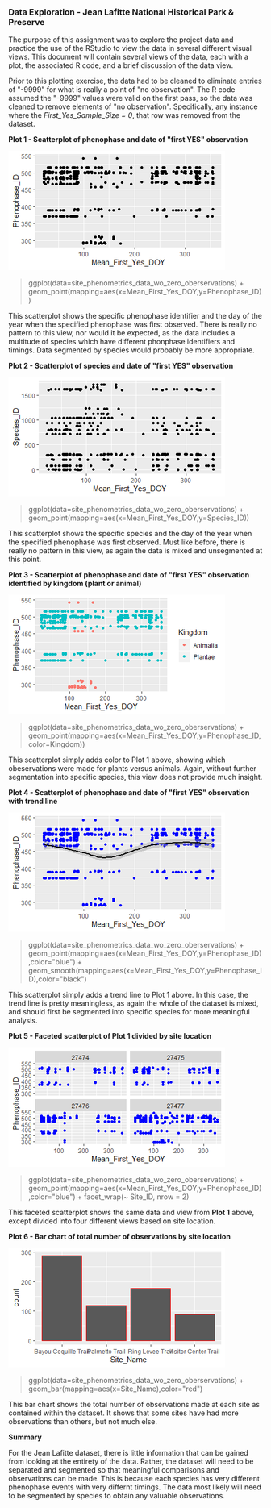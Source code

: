 ### Data Exploration - Jean Lafitte National Historical Park & Preserve

The purpose of this assignment was to explore the project data and practice the use of the RStudio to view the data in several different visual views.  This document will contain several views of the data, each with a plot, the associated R code, and a brief discussion of the data view.  

Prior to this plotting exercise, the data had to be cleaned to eliminate entries of "-9999" for what is really a point of "no observation".  The R code assumed the "-9999" values were valid on the first pass, so the data was cleaned to remove elements of "no observation".  Specifically, any instance where the _First_Yes_Sample_Size = 0_, that row was removed from the dataset.

**Plot 1 - Scatterplot of phenophase and date of "first YES" observation**

![Plot1](https://github.com/mikerouw/MikeRouwRepo/blob/master/ISQA8086_Assignment_Oct10/Rplot_Phenophase_FirstYES.png)

> ggplot(data=site_phenometrics_data_wo_zero_oberservations) +
geom_point(mapping=aes(x=Mean_First_Yes_DOY,y=Phenophase_ID))

This scatterplot shows the specific phenophase identifier and the day of the year when the specified phenophase was first observed.  There is really no pattern to this view, nor would it be expected, as the data includes a multitude of species which have different phonphase identifiers and timings.  Data segmented by species would probably be more appropriate.

**Plot 2 - Scatterplot of species and date of "first YES" observation**

![Plot2](https://github.com/mikerouw/MikeRouwRepo/blob/master/ISQA8086_Assignment_Oct10/Rplot_Species_FirstYES.png)

> ggplot(data=site_phenometrics_data_wo_zero_oberservations) +
geom_point(mapping=aes(x=Mean_First_Yes_DOY,y=Species_ID))

This scatterplot shows the specific species and the day of the year when the specified phenophase was first observed.  Must like before, there is really no pattern in this view, as again the data is mixed and unsegmented at this point.

**Plot 3 - Scatterplot of phenophase and date of "first YES" observation identified by kingdom (plant or animal)**

![Plot3](https://github.com/mikerouw/MikeRouwRepo/blob/master/ISQA8086_Assignment_Oct10/Rplot_Phenopase_FirstYES_Kingdom.png)

> ggplot(data=site_phenometrics_data_wo_zero_oberservations) +
geom_point(mapping=aes(x=Mean_First_Yes_DOY,y=Phenophase_ID,color=Kingdom))

This scatterplot simply adds color to Plot 1 above, showing which obeservations were made for plants versus animals.  Again, without further segmentation into specific species, this view does not provide much insight.

**Plot 4 - Scatterplot of phenophase and date of "first YES" observation with trend line**

![Plot4](https://github.com/mikerouw/MikeRouwRepo/blob/master/ISQA8086_Assignment_Oct10/Rplot_ScatterPlot_wTrend.png)

> ggplot(data=site_phenometrics_data_wo_zero_oberservations) +
geom_point(mapping=aes(x=Mean_First_Yes_DOY,y=Phenophase_ID),color="blue") +
geom_smooth(mapping=aes(x=Mean_First_Yes_DOY,y=Phenophase_ID),color="black")

This scatterplot simply adds a trend line to Plot 1 above.  In this case, the trend line is pretty meaningless, as again the whole of the dataset is mixed, and should first be segmented into specific species for more meaningful analysis.

**Plot 5 - Faceted scatterplot of Plot 1 divided by site location**

![Plot5](https://github.com/mikerouw/MikeRouwRepo/blob/master/ISQA8086_Assignment_Oct10/Rplot_Faceted_ScatterPlot.png)

> ggplot(data=site_phenometrics_data_wo_zero_oberservations) +
geom_point(mapping=aes(x=Mean_First_Yes_DOY,y=Phenophase_ID),color="blue") +
facet_wrap(~ Site_ID, nrow = 2)

This faceted scatterplot shows the same data and view from **Plot 1** above, except divided into four different views based on site location.

**Plot 6 - Bar chart of total number of observations by site location**

![Plot6](https://github.com/mikerouw/MikeRouwRepo/blob/master/ISQA8086_Assignment_Oct10/Rplot_BarChart.png)

> ggplot(data=site_phenometrics_data_wo_zero_oberservations) +
geom_bar(mapping=aes(x=Site_Name),color="red")

This bar chart shows the total number of observations made at each site as contained within the dataset.  It shows that some sites have had more observations than others, but not much else.

**Summary**

For the Jean Lafitte dataset, there is little information that can be gained from looking at the entirety of the data.  Rather, the dataset will need to be separated and segmented so that meaningful comparisons and observations can be made.  This is because each species has very different phenophase events with very differnt timings.  The data most likely will need to be segmented by species to obtain any valuable observations.
